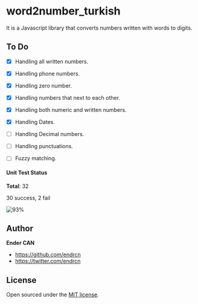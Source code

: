 # word2number_turkish

It is a Javascript library that converts numbers written with words to digits.

## To Do

- [x] Handling all written numbers.
- [x] Handling phone numbers.
- [x] Handling zero number.
- [x] Handling numbers that next to each other.
- [x] Handling both numeric and written numbers.
- [x] Handling Dates.
- [ ] Handling Decimal numbers.
- [ ] Handling punctuations.
- [ ] Fuzzy matching.


#### Unit Test Status

**Total**: 32

30 success, 2 fail

![93%](https://progress-bar.dev/93)

## Author

**Ender CAN**

- <https://github.com/endrcn>
- <https://twitter.com/endrcn>

## License

Open sourced under the [MIT license](LICENSE).
